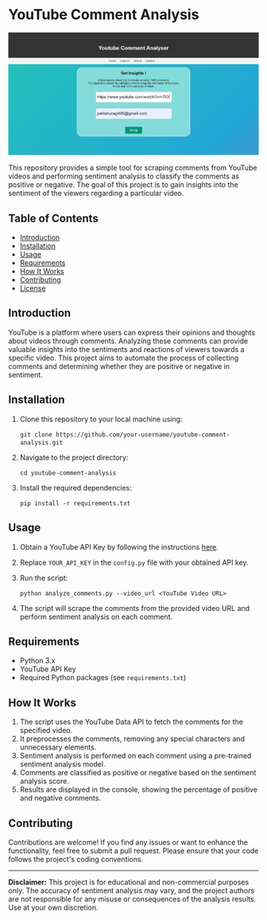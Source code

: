 # YouTube Comment Analysis

![YouTube Comment Analysis](y1.png)

This repository provides a simple tool for scraping comments from YouTube videos and performing sentiment analysis to classify the comments as positive or negative. The goal of this project is to gain insights into the sentiment of the viewers regarding a particular video.

## Table of Contents

- [Introduction](#introduction)
- [Installation](#installation)
- [Usage](#usage)
- [Requirements](#requirements)
- [How It Works](#how-it-works)
- [Contributing](#contributing)
- [License](#license)

## Introduction

YouTube is a platform where users can express their opinions and thoughts about videos through comments. Analyzing these comments can provide valuable insights into the sentiments and reactions of viewers towards a specific video. This project aims to automate the process of collecting comments and determining whether they are positive or negative in sentiment.

## Installation

1. Clone this repository to your local machine using:
   ```
   git clone https://github.com/your-username/youtube-comment-analysis.git
   ```

2. Navigate to the project directory:
   ```
   cd youtube-comment-analysis
   ```

3. Install the required dependencies:
   ```
   pip install -r requirements.txt
   ```

## Usage

1. Obtain a YouTube API Key by following the instructions [here](https://developers.google.com/youtube/registering_an_application).

2. Replace `YOUR_API_KEY` in the `config.py` file with your obtained API key.

3. Run the script:
   ```
   python analyze_comments.py --video_url <YouTube Video URL>
   ```

4. The script will scrape the comments from the provided video URL and perform sentiment analysis on each comment.

## Requirements

- Python 3.x
- YouTube API Key
- Required Python packages (see `requirements.txt`)

## How It Works

1. The script uses the YouTube Data API to fetch the comments for the specified video.
2. It preprocesses the comments, removing any special characters and unnecessary elements.
3. Sentiment analysis is performed on each comment using a pre-trained sentiment analysis model.
4. Comments are classified as positive or negative based on the sentiment analysis score.
5. Results are displayed in the console, showing the percentage of positive and negative comments.

## Contributing

Contributions are welcome! If you find any issues or want to enhance the functionality, feel free to submit a pull request. Please ensure that your code follows the project's coding conventions.

---

**Disclaimer:** This project is for educational and non-commercial purposes only. The accuracy of sentiment analysis may vary, and the project authors are not responsible for any misuse or consequences of the analysis results. Use at your own discretion.

